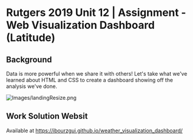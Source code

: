 # Rutgers 2019 Unit 12 | Assignment - Web Visualization Dashboard (Latitude)

## Background

Data is more powerful when we share it with others! Let's take what we've learned about HTML and CSS to create a dashboard showing off the analysis we've done.

![Images/landingResize.png](Images/landingResize.png)

## Work Solution Websit

Available at https://ibourzgui.github.io/weather_visualization_dashboard/
